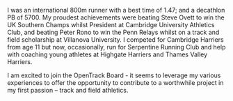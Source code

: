 I was an international 800m runner with a best time of 1.47; and a decathlon PB of 5700. My proudest achievements were beating Steve Ovett to win the UK Southern Champs whilst President at Cambridge University Athletics Club, and beating Peter Rono to win the Penn Relays whilst on a track and field scholarship at Villanova University. I competed for Cambridge Harriers from age 11 but now, occasionally, run for Serpentine Running Club and help with coaching young athletes at Highgate Harriers and Thames Valley Harriers.
 
I am excited to join the OpenTrack Board - it seems to leverage my various experiences to offer the opportunity to contribute to a worthwhile project in my first passion – track and field athletics.
